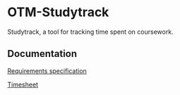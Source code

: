 ﻿# OTM-Studytrack

Studytrack, a tool for tracking time spent on coursework.

## Documentation

[Requirements specification](https://github.com/elucca/OTM-Studytrack/blob/master/documentation/software%20requirements%20specification.md)

[Timesheet](https://github.com/elucca/OTM-Studytrack/blob/master/documentation/timesheet.md)
